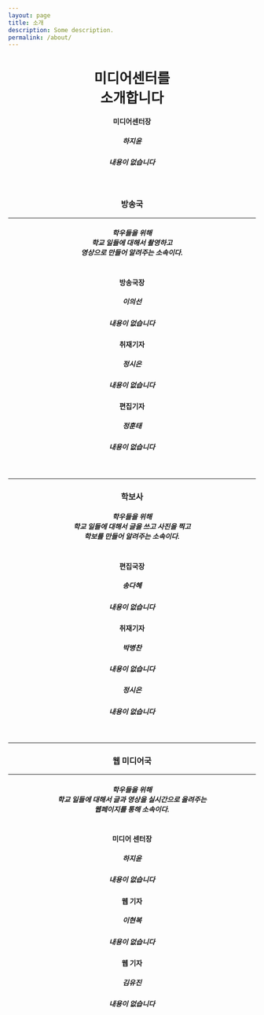 ```yaml
---
layout: page
title: 소개
description: Some description.
permalink: /about/
---
```

<center><h1><strong>미디어센터를<br/>소개합니다</strong></h1></center>

<center><strong>미디어센터장</strong></center>
<center>
<h5>하지윤</h5>
<h5>내용이 없습니다</h5>
</center>
<br/>
<!--방송국-->
<center><h3><strong>방송국</strong></h3></center>
<hr/>
<center><h5>학우들을 위해<br/>학교 일들에 대해서 촬영하고<br/>영상으로 만들어 알려주는 소속이다.</h5></center>
<br/>
<center><strong>방송국장</strong></center>
<center>
<h5>이의선</h5>
<h5>내용이 없습니다</h5>
</center>
<center>
<center><strong>취재기자</strong></center>
<center>
<h5>정시은</h5>
<h5>내용이 없습니다</h5>
</center>
<center><strong>편집기자</strong></center>
<center>
<h5>정훈태</h5>
<h5>내용이 없습니다</h5>
</center>
<br/>
<!--학보사-->
<hr/>
<center><h3><strong>학보사</strong></h3></center>
<center><h5>학우들을 위해<br/>학교 일들에 대해서 글을 쓰고 사진을 찍고<br/>학보를 만들어 알려주는 소속이다.</h5></center>
<br/>
<center><strong>편집국장</strong></center>
<center>
<h5>송다혜</h5>
<h5>내용이 없습니다</h5>
</center>
<center><strong>취재기자</strong></center>
<center>
<h5>박병찬</h5>
<h5>내용이 없습니다</h5>
</center>
<center>
<h5>정시은</h5>
<h5>내용이 없습니다</h5>
</center>
<br/>
<!--웹 미디어국-->
<hr/>
<center><h3><strong>웹 미디어국</strong></h3></center>
<hr/>
<center><h5>학우들을 위해<br/>학교 일들에 대해서 글과 영상을 실시간으로 올려주는<br/>웹페이지를 통해 소속이다.</h5></center>
<br/>
<center><strong>미디어 센터장</strong></center>
<center>
<h5>하지윤</h5>
<h5>내용이 없습니다</h5>
</center>
<center><strong>웹 기자</strong></center>
<center>
<h5>이현복</h5>
<h5>내용이 없습니다</h5>
</center>
<center><strong>웹 기자</strong></center>
<center>
<h5>김유진</h5>
<h5>내용이 없습니다</h5>
</center>
